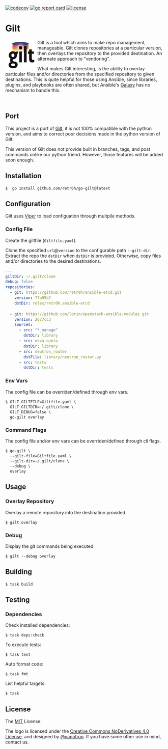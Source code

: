 [![codecov](https://img.shields.io/codecov/c/github/retr0h/go-gilt?token=clAMnFQCEQ&style=flat-square)](https://codecov.io/gh/retr0h/go-gilt)
[![go report card](https://goreportcard.com/badge/github.com/retr0h/go-gilt?style=flat-square)](https://goreportcard.com/report/github.com/retr0h/go-gilt)
[![license](https://img.shields.io/badge/license-MIT-brightgreen.svg?style=flat-square)](LICENSE)

# Gilt

<img src="asset/gilt.png" align="left" width=20% height=20%>

Gilt is a tool which aims to make repo management, manageable.  Gilt
clones repositories at a particular version, then overlays the repository to
the provided destination.  An alternate approach to "vendoring".

What makes Gilt interesting, is the ability to overlay particular files and/or
directories from the specified repository to given destinations.  This is quite
helpful for those using Ansible, since libraries, plugins, and playbooks are
often shared, but Ansible's [Galaxy][] has no mechanism to handle this.

<br clear="left"/>

## Port

This project is a port of [Gilt][], it is not 100% compatible with the python
version, and aims to correct poor decisions made in the python version of
Gilt.

This version of Gilt does not provide built in branches, tags, and post
commands unlike our python friend.  However, those features will be added
soon enough.

## Installation

    $  go install github.com/retr0h/go-gilt@latest

## Configuration

Gilt uses [Viper][] to load configuation through multpile methods.

### Config File

Create the giltfile (`Giltfile.yaml`).

Clone the specified `url`@`version` to the configurable path `--gilt-dir`.
Extract the repo the `dstDir` when `dstDir` is provided.  Otherwise, copy files
and/or directories to the desired destinations.

```yaml
---
giltDir: ~/.gilt/clone
debug: false
repositories:
  - git: https://github.com/retr0h/ansible-etcd.git
    version: 77a95b7
    dstDir: roles/retr0h.ansible-etcd

  - git: https://github.com/lorin/openstack-ansible-modules.git
    version: 2677cc3
    sources:
      - src: "*_manage"
        dstDir: library
      - src: nova_quota
        dstDir: library
      - src: neutron_router
        dstFile: library/neutron_router.py
      - src: tests
        dstDir: tests
```

### Env Vars

The config file can be overriden/defined through env vars.

    $ GILT_GILTFILE=Giltfile.yaml \
      GILT_GILTDIR=~/.gilt/clone \
      GILT_DEBUG=false \
      go-gilt overlay

### Command Flags

The config file and/or env vars can be overriden/defined through cli flags.

    $ go-gilt \
      --gilt-file=Giltfile.yaml \
      --gilt-dir=~/.gilt/clone \
      --debug \
      overlay

## Usage

### Overlay Repository

Overlay a remote repository into the destination provided.

    $ gilt overlay

### Debug

Display the git commands being executed.

    $ gilt --debug overlay

## Building

    $ task build

## Testing

### Dependencies

Check installed dependencies:

    $ task deps:check

To execute tests:

    $ task test

Auto format code:

    $ task fmt

List helpful targets:

    $ task

## License

The [MIT][] License.

The logo is licensed under the [Creative Commons NoDerivatives 4.0 License][],
and designed by [@nanotron][].
If you have some other use in mind, contact us.

[Galaxy]: https://docs.ansible.com/ansible/latest/reference_appendices/galaxy.html
[Gilt]: http://gilt.readthedocs.io/en/latest/
[Viper]: https://github.com/spf13/viper
[MIT]: LICENSE
[Creative Commons NoDerivatives 4.0 License]: https://creativecommons.org/licenses/by-nd/4.0/
[@nanotron]: https://github.com/nanotron
